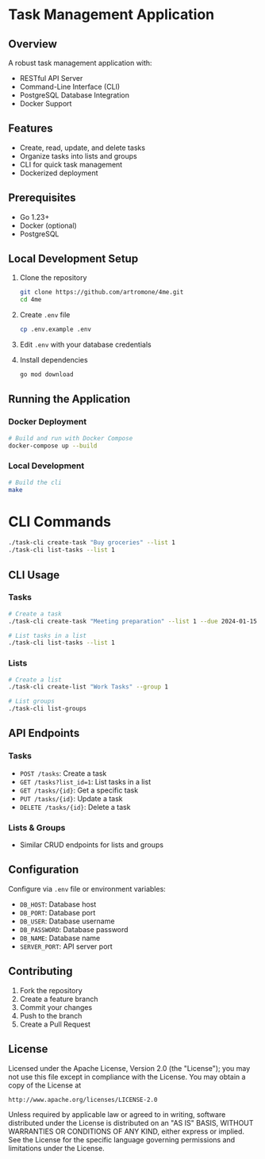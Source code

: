 # Task Management Application

## Overview

A robust task management application with:
- RESTful API Server
- Command-Line Interface (CLI)
- PostgreSQL Database Integration
- Docker Support

## Features

- Create, read, update, and delete tasks
- Organize tasks into lists and groups
- CLI for quick task management
- Dockerized deployment

## Prerequisites

- Go 1.23+
- Docker (optional)
- PostgreSQL

## Local Development Setup

1. Clone the repository
   ```bash
   git clone https://github.com/artromone/4me.git
   cd 4me
   ```

2. Create `.env` file
   ```bash
   cp .env.example .env
   ```

3. Edit `.env` with your database credentials

4. Install dependencies
   ```bash
   go mod download
   ```

## Running the Application

### Docker Deployment
```bash
# Build and run with Docker Compose
docker-compose up --build
```

### Local Development
```bash
# Build the cli
make
```

# CLI Commands
```bash
./task-cli create-task "Buy groceries" --list 1
./task-cli list-tasks --list 1
```

## CLI Usage

### Tasks
```bash
# Create a task
./task-cli create-task "Meeting preparation" --list 1 --due 2024-01-15

# List tasks in a list
./task-cli list-tasks --list 1
```

### Lists
```bash
# Create a list
./task-cli create-list "Work Tasks" --group 1

# List groups
./task-cli list-groups
```

## API Endpoints

### Tasks
- `POST /tasks`: Create a task
- `GET /tasks?list_id=1`: List tasks in a list
- `GET /tasks/{id}`: Get a specific task
- `PUT /tasks/{id}`: Update a task
- `DELETE /tasks/{id}`: Delete a task

### Lists & Groups
- Similar CRUD endpoints for lists and groups

## Configuration

Configure via `.env` file or environment variables:
- `DB_HOST`: Database host
- `DB_PORT`: Database port
- `DB_USER`: Database username
- `DB_PASSWORD`: Database password
- `DB_NAME`: Database name
- `SERVER_PORT`: API server port

## Contributing

1. Fork the repository
2. Create a feature branch
3. Commit your changes
4. Push to the branch
5. Create a Pull Request

## License

Licensed under the Apache License, Version 2.0 (the "License");
you may not use this file except in compliance with the License.
You may obtain a copy of the License at

    http://www.apache.org/licenses/LICENSE-2.0

Unless required by applicable law or agreed to in writing, software
distributed under the License is distributed on an "AS IS" BASIS,
WITHOUT WARRANTIES OR CONDITIONS OF ANY KIND, either express or implied.
See the License for the specific language governing permissions and
limitations under the License.
